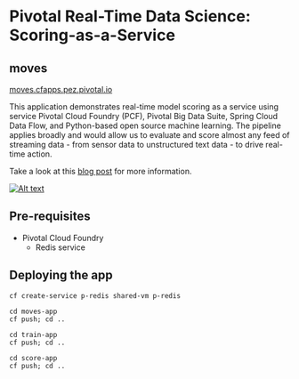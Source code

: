 # Pivotal Real-Time Data Science: Scoring-as-a-Service
## moves

[moves.cfapps.pez.pivotal.io](https://pmoves.cfapps.pez.pivotal.io)

This application demonstrates real-time model scoring as a service using service Pivotal Cloud Foundry (PCF), Pivotal Big Data Suite, Spring Cloud Data Flow, and Python-based open source machine learning. The pipeline applies broadly and would allow us to evaluate and score almost any feed of streaming data - from sensor data to unstructured text data - to drive real-time action.

Take a look at this [blog post](https://blog.pivotal.io/data-science-pivotal/products/scoring-as-a-service-to-operationalize-algorithms-for-real-time) for more information.

[![Alt text](https://img.youtube.com/vi/j6yiVhm9bhs/0.jpg)](https://www.youtube.com/watch?v=j6yiVhm9bhs)

## Pre-requisites

* Pivotal Cloud Foundry
    * Redis service

## Deploying the app

    cf create-service p-redis shared-vm p-redis

    cd moves-app
    cf push; cd ..

    cd train-app
    cf push; cd ..

    cd score-app
    cf push; cd ..
